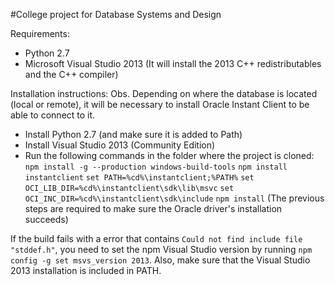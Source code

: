 #College project for Database Systems and Design

Requirements:
- Python 2.7
- Microsoft Visual Studio 2013 (It will install the 2013 C++ redistributables and the C++ compiler)

Installation instructions:
Obs. Depending on where the database is located (local or remote), it will be necessary to install Oracle Instant Client to be able to connect to it.

- Install Python 2.7 (and make sure it is added to Path)
- Install Visual Studio 2013 (Community Edition)
- Run the following commands in the folder where the project is cloned:
  `npm install -g --production windows-build-tools`
  `npm install instantclient`
  `set PATH=%cd%\instantclient;%PATH%`
  `set OCI_LIB_DIR=%cd%\instantclient\sdk\lib\msvc`
  `set OCI_INC_DIR=%cd%\instantclient\sdk\include`
  `npm install` (The previous steps are required to make sure the Oracle driver's installation succeeds)

If the build fails with a error that contains `Could not find include file "stddef.h"`, you need to set the npm Visual Studio version by running
  `npm config -g set msvs_version 2013`. Also, make sure that the Visual Studio 2013 installation is included in PATH.
